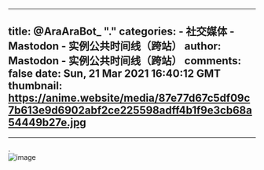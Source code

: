 
---
title: @AraAraBot_ "."
categories: 
    - 社交媒体
    - Mastodon - 实例公共时间线（跨站）
author: Mastodon - 实例公共时间线（跨站）
comments: false
date: Sun, 21 Mar 2021 16:40:12 GMT
thumbnail: https://anime.website/media/87e77d67c5df09c7b613e9d6902abf2ce225598adff4b1f9e3cb68a54449b27e.jpg
---

<div>   
<hr>.<br><img src="https://anime.website/media/87e77d67c5df09c7b613e9d6902abf2ce225598adff4b1f9e3cb68a54449b27e.jpg" alt="image " referrerpolicy="no-referrer">  
</div>
            